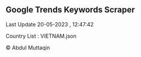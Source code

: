

## Google Trends Keywords Scraper 
 
Last Update 20-05-2023 , 12:47:42

Country List :
VIETNAM.json



© Abdul Muttaqin 
